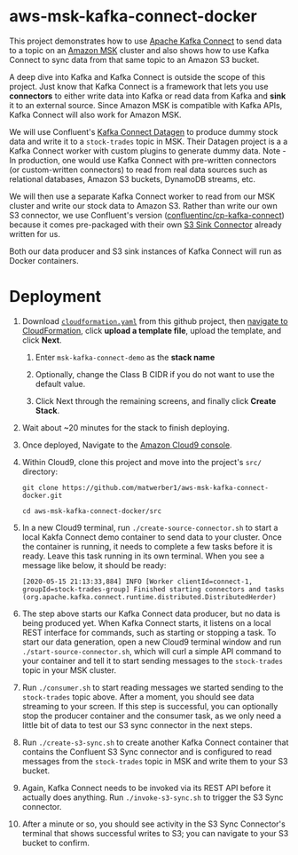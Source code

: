 # aws-msk-kafka-connect-docker

This project demonstrates how to use [Apache Kafka Connect](https://kafka.apache.org/documentation/#connect) to send data to a topic on an [Amazon MSK](https://aws.amazon.com/msk/) cluster and also shows how to use Kafka Connect to sync data from that same topic to an Amazon S3 bucket. 

A deep dive into Kafka and Kafka Connect is outside the scope of this project. Just know that Kafka Connect is a framework that lets you use **connectors** to either write data into Kafka or read data from Kafka and **sink** it to an external source. Since Amazon MSK is compatible with Kafka APIs, Kafka Connect will also work for Amazon MSK. 

We will use Confluent's [Kafka Connect Datagen](https://www.confluent.io/hub/confluentinc/kafka-connect-datagen/) to produce dummy stock data and write it to a `stock-trades` topic in MSK. Their Datagen project is a a Kafka Connect worker with custom plugins to generate dummy data. Note - In production, one would use Kafka Connect with pre-written connectors (or custom-written connectors) to read from real data sources such as relational databases, Amazon S3 buckets, DynamoDB streams, etc.

We will then use a separate Kafka Connect worker to read from our MSK cluster and write our stock data to Amazon S3. Rather than write our own S3 connector, we use Confluent's version ([confluentinc/cp-kafka-connect](https://hub.docker.com/r/confluentinc/cp-kafka-connect)) because it comes pre-packaged with their own [S3 Sink Connector](https://docs.confluent.io/current/connect/kafka-connect-s3/index.html) already written for us.

Both our data producer and S3 sink instances of Kafka Connect will run as Docker containers. 

# Deployment

1. Download [`cloudformation.yaml`](https://github.com/matwerber1/aws-msk-kafka-connect-docker/raw/master/src/cloudformation.yaml) from this github project, then [navigate to CloudFormation](https://us-west-2.console.aws.amazon.com/cloudformation/home?#/stacks/create/template), click **upload a template file**, upload the template, and click **Next**.

    1. Enter `msk-kafka-connect-demo` as the **stack name**

    2. Optionally, change the Class B CIDR if you do not want to use the default value.

    3. Click Next through the remaining screens, and finally click **Create Stack**. 

2. Wait about ~20 minutes for the stack to finish deploying.

3. Once deployed, Navigate to the [Amazon Cloud9 console](https://us-west-2.console.aws.amazon.com/cloud9/home?).

4. Within Cloud9, clone this project and move into the project's `src/` directory:

    ```
    git clone https://github.com/matwerber1/aws-msk-kafka-connect-docker.git

    cd aws-msk-kafka-connect-docker/src
    ```

5. In a new Cloud9 terminal, run `./create-source-connector.sh` to start a local Kakfa Connect demo container to send data to your cluster. Once the container is running, it needs to complete a few tasks before it is ready. Leave this task running in its own terminal. When you see a message like below, it should be ready: 
    
    ```
    [2020-05-15 21:13:33,884] INFO [Worker clientId=connect-1, groupId=stock-trades-group] Finished starting connectors and tasks (org.apache.kafka.connect.runtime.distributed.DistributedHerder)
    ```

5. The step above starts our Kafka Connect data producer, but no data is being produced yet. When Kafka Connect starts, it listens on a local REST interface for commands, such as starting or stopping a task. To start our data generation, open a new Cloud9 terminal window and run `./start-source-connector.sh`, which will curl a simple API command to your container and tell it to start sending messages to the `stock-trades` topic in your MSK cluster. 

6. Run `./consumer.sh` to start reading messages we started sending to the `stock-trades` topic above. After a moment, you should see data streaming to your screen. If this step is successful, you can optionally stop the producer container and the consumer task, as we only need a little bit of data to test our S3 sync connector in the next steps.

7. Run `./create-s3-sync.sh` to create another Kafka Connect container that contains the Confluent S3 Sync connector and is configured to read messages from the `stock-trades` topic in MSK and write them to your S3 bucket. 

8. Again, Kafka Connect needs to be invoked via its REST API before it actually does anything. Run `./invoke-s3-sync.sh` to trigger the S3 Sync connector. 

9. After a minute or so, you should see activity in the S3 Sync Connector's terminal that shows successful writes to S3; you can navigate to your S3 bucket to confirm. 